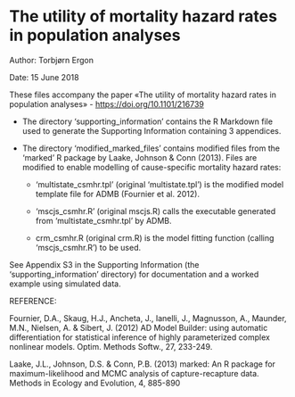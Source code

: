 ﻿# The utility of mortality hazard rates in population analyses

Author: Torbjørn Ergon

Date: 15 June 2018

These files accompany the paper «The utility of mortality hazard rates in population analyses» - https://doi.org/10.1101/216739


* The directory ‘supporting_information’ contains the R Markdown file used to generate the Supporting Information containing 3 appendices.


* The directory ‘modified_marked_files’ contains modified files from the ‘marked’ R package by Laake, Johnson & Conn (2013). Files are modified to enable modelling of cause-specific mortality hazard rates:

  * ‘multistate_csmhr.tpl’ (original ‘multistate.tpl’) is the modified model template file for ADMB (Fournier et al. 2012).

  * ‘mscjs_csmhr.R’ (original mscjs.R) calls the executable generated from ‘multistate_csmhr.tpl’ by ADMB.

  * crm_csmhr.R (original crm.R) is the model fitting function (calling ‘mscjs_csmhr.R’) to be used.

See Appendix S3 in the Supporting Information (the ‘supporting_information’ directory) for documentation and a worked example using simulated data.


REFERENCE:

Fournier, D.A., Skaug, H.J., Ancheta, J., Ianelli, J., Magnusson, A., Maunder, M.N., Nielsen, A. \& Sibert, J. (2012) AD Model Builder: using automatic differentiation for statistical inference of highly parameterized complex nonlinear models. Optim. Methods Softw., 27, 233-249.

Laake, J.L., Johnson, D.S. & Conn, P.B. (2013) marked: An R package for maximum-likelihood and MCMC analysis of capture-recapture data. Methods in Ecology and Evolution, 4, 885-890
